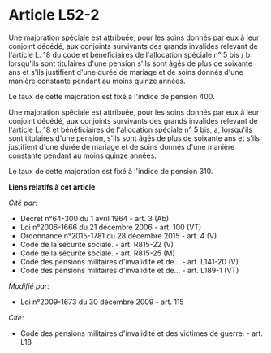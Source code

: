 # Article L52-2

Une majoration spéciale est attribuée, pour les soins donnés par eux à leur conjoint décédé, aux conjoints survivants des
grands invalides relevant de l'article L. 18 du code et bénéficiaires de l'allocation spéciale n° 5 bis / b lorsqu'ils sont
titulaires d'une pension s'ils sont âgés de plus de soixante ans et s'ils justifient d'une durée de mariage et de soins
donnés d'une manière constante pendant au moins quinze années. 

Le taux de cette majoration est fixé à l'indice de pension 400. 

Une majoration spéciale est attribuée, pour les soins donnés par eux à leur conjoint décédé, aux conjoints survivants des
grands invalides relevant de l'article L. 18 et bénéficiaires de l'allocation spéciale n° 5 bis, a, lorsqu'ils sont
titulaires d'une pension, s'ils sont âgés de plus de soixante ans et s'ils justifient d'une durée de mariage et de soins
donnés d'une manière constante pendant au moins quinze années. 

Le taux de cette majoration est fixé à l'indice de pension 310.

**Liens relatifs à cet article**

_Cité par_:

  - Décret n°64-300 du 1 avril 1964 - art. 3 (Ab)
  - Loi n°2006-1666 du 21 décembre 2006 - art. 100 (VT)
  - Ordonnance n°2015-1781 du 28 décembre 2015 - art. 4 (V)
  - Code de la sécurité sociale. - art. R815-22 (V)
  - Code de la sécurité sociale. - art. R815-25 (M)
  - Code des pensions militaires d'invalidité et de... - art. L141-20 (V)
  - Code des pensions militaires d'invalidité et de... - art. L189-1 (VT)

_Modifié par_:

  - Loi n°2009-1673 du 30 décembre 2009 - art. 115

_Cite_:

  - Code des pensions militaires d'invalidité et des victimes de guerre. - art. L18
